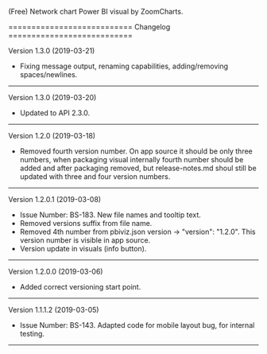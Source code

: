 (Free) Network chart Power BI visual by ZoomCharts.

=========================== Changelog ===========================

Version 1.3.0 (2019-03-21)

* Fixing message output, renaming capabilities, adding/removing
  spaces/newlines.

-----------------------------------------------------------------

Version 1.3.0 (2019-03-20)

* Updated to API 2.3.0.

-----------------------------------------------------------------

Version 1.2.0 (2019-03-18)

* Removed fourth version number. On app source it should be only 
  three numbers, when packaging visual internally fourth number 
  should be added and after packaging removed, but release-notes.md
  shoul still be updated with three and four version numbers.

-----------------------------------------------------------------

Version 1.2.0.1 (2019-03-08)

* Issue Number: BS-183.
  New file names and tooltip text.
* Removed versions suffix from file name.
* Removed 4th number from pbiviz.json version -> "version": "1.2.0".
  This version number is visible in app source.
* Version update in visuals (info button).

-----------------------------------------------------------------

Version 1.2.0.0 (2019-03-06)

* Added correct versioning start point.

-----------------------------------------------------------------

Version 1.1.1.2 (2019-03-05)

* Issue Number: BS-143.
  Adapted code for mobile layout bug, for internal testing.

-----------------------------------------------------------------
